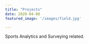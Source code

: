 ```yaml
---
title: "Projects"
date: 2020-04-08
featured_image: '/images/field.jpg'

---
```

Sports Analytics and Surveying related.